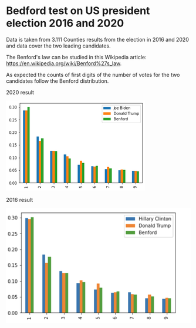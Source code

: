# Bedford test on US president election 2016 and 2020

Data is taken from 3.111 Counties results from the election in 2016 and 2020 and data cover the two leading candidates.

The Benford's law can be studied in this Wikipedia article: https://en.wikipedia.org/wiki/Benford%27s_law.

As expected the counts of first digits of the number of votes for the two candidates follow the Benford distribution. 

2020 result

![](https://github.com/henrikbol/benford_elec/blob/main/chart_2020.png "Benford chart")

2016 result

![](https://github.com/henrikbol/benford_elec/blob/main/chart_2016.png "Benford chart")
